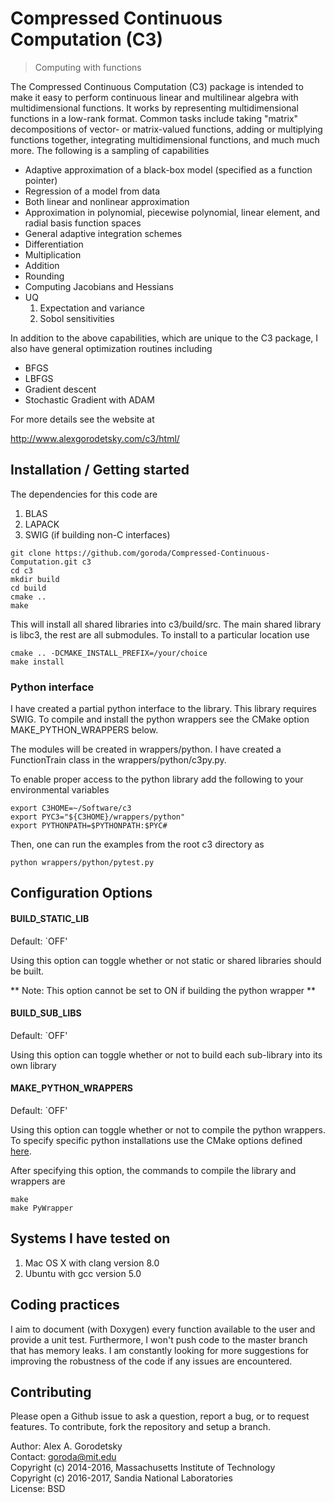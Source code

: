 # Compressed Continuous Computation (C3)
> Computing with functions

The Compressed Continuous Computation (C3) package is intended to make it easy to perform continuous linear and multilinear algebra with multidimensional functions. It works by representing multidimensional functions in a low-rank format. Common tasks include taking "matrix" decompositions of vector- or matrix-valued functions, adding or multiplying functions together, integrating multidimensional functions, and much much more. The following is a sampling of capabilities
* Adaptive approximation of a black-box model (specified as a function pointer)
* Regression of a model from data
* Both linear and nonlinear approximation 
* Approximation in polynomial, piecewise polynomial, linear element, and radial basis function spaces
* General adaptive integration schemes 
* Differentiation
* Multiplication 
* Addition
* Rounding 
* Computing Jacobians and Hessians
* UQ
  1) Expectation and variance
  2) Sobol sensitivities

In addition to the above capabilities, which are unique to the C3 package, I also have general optimization routines including
* BFGS
* LBFGS
* Gradient descent
* Stochastic Gradient with ADAM 


For more details see the website at 

http://www.alexgorodetsky.com/c3/html/

## Installation / Getting started

The dependencies for this code are
   1) BLAS
   2) LAPACK
   3) SWIG (if building non-C interfaces)

``` shell
git clone https://github.com/goroda/Compressed-Continuous-Computation.git c3
cd c3
mkdir build
cd build
cmake ..
make
```

This will install all shared libraries into c3/build/src. The main shared library is libc3, the rest are all submodules. To install to a particular location use

``` shell
cmake .. -DCMAKE_INSTALL_PREFIX=/your/choice
make install
```

### Python interface

I have created a partial python interface to the library. This library requires SWIG. To compile and install the python wrappers see the CMake option MAKE_PYTHON_WRAPPERS below. 

The modules will be created in wrappers/python. I have created a FunctionTrain class in the wrappers/python/c3py.py.

To enable proper access to the python library add the following to your environmental variables
``` shell
export C3HOME=~/Software/c3
export PYC3="${C3HOME}/wrappers/python"
export PYTHONPATH=$PYTHONPATH:$PYC#
```

Then, one can run the examples from the root c3 directory as 
``` shell
python wrappers/python/pytest.py
```

## Configuration Options

#### BUILD_STATIC_LIB
Default: `OFF'

Using this option can toggle whether or not static or shared libraries should be built.

** Note: This option cannot be set to ON if building the python wrapper **

#### BUILD_SUB_LIBS
Default: `OFF'

Using this option can toggle whether or not to build each sub-library into its own library

#### MAKE_PYTHON_WRAPPERS
Default: `OFF'

Using this option can toggle whether or not to compile the python wrappers. To specify specific python installations use the CMake options defined [here](https://cmake.org/cmake/help/v3.0/module/FindPythonLibs.html).

After specifying this option, the commands to compile the library and wrappers are
``` shell
make
make PyWrapper
```

## Systems I have tested on

1) Mac OS X with clang version 8.0  
2) Ubuntu with gcc version 5.0

## Coding practices

I aim to document (with Doxygen) every function available to the user and provide a unit test. Furthermore, I won't push code to the master branch that has memory leaks. I am constantly looking for more suggestions for improving the robustness of the code if any issues are encountered. 

## Contributing

Please open a Github issue to ask a question, report a bug, or to request features.
To contribute, fork the repository and setup a branch.

Author: Alex A. Gorodetsky  
Contact: goroda@mit.edu  
Copyright (c) 2014-2016, Massachusetts Institute of Technology  
Copyright (c) 2016-2017, Sandia National Laboratories  
License: BSD

